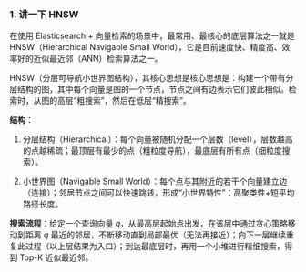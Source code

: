 ### 1. 讲一下 HNSW

在使用 Elasticsearch + 向量检索的场景中，最常用、最核心的底层算法之一就是 HNSW（Hierarchical Navigable Small World），它是目前速度快、精度高、效率好的近似最近邻（ANN）检索算法之一。

HNSW（分层可导航小世界图结构），其核心思想是核心思想是：构建一个带有分层结构的图，其中每个向量是图的一个节点，节点之间有边表示它们彼此相似。检索时，从图的高层“粗搜索”，然后在低层“精搜索”。

**结构**：

1. 分层结构（Hierarchical）：每个向量被随机分配一个层数（level），层数越高的点越稀疏；最顶层有最少的点（粗粒度导航），最底层有所有点（细粒度搜索）。

2. 小世界图（Navigable Small World）：每个点与其附近的若干个向量建立边（连接）；邻居节点之间可以快速跳转，形成“小世界特性”：高聚类性+短平均路径长度。

**搜索流程**：给定一个查询向量 $q$，从最高层起始点出发，在该层中通过贪心策略移动到距离 $q$ 最近的邻居，不断移动直到局部最优（无法再接近）；向下一层继续重复此过程（以上层结果为入口）；到达最底层时，再用一个小堆进行精细搜索，得到 Top-K 近似最近邻。